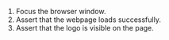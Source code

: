 1. Focus the browser window.
2. Assert that the webpage loads successfully.
3. Assert that the logo is visible on the page.